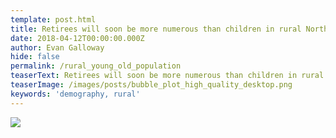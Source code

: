 ```yaml
---
template: post.html
title: Retirees will soon be more numerous than children in rural North Carolina.
date: 2018-04-12T00:00:00.000Z
author: Evan Galloway
hide: false
permalink: /rural_young_old_population
teaserText: Retirees will soon be more numerous than children in rural North Carolina.
teaserImage: /images/posts/bubble_plot_high_quality_desktop.png
keywords: 'demography, rural'
---
```

![](/images/posts/bubble_plot_high_quality_desktop.png)
